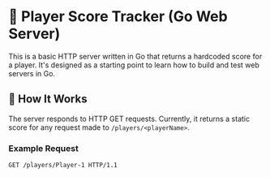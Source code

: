 # 🏏 Player Score Tracker (Go Web Server)

This is a basic HTTP server written in Go that returns a hardcoded score for a player. It's designed as a starting point to learn how to build and test web servers in Go.



## 🚀 How It Works

The server responds to HTTP GET requests. Currently, it returns a static score for any request made to `/players/<playerName>`.

### Example Request

```http
GET /players/Player-1 HTTP/1.1


